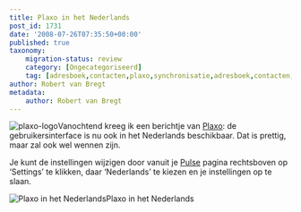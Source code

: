 ```yaml
---
title: Plaxo in het Nederlands
post_id: 1731
date: '2008-07-26T07:35:50+00:00'
published: true
taxonomy:
    migration-status: review
    category: [Ongecategoriseerd]
    tag: [adresboek,contacten,plaxo,synchronisatie,adresboek,contacten,plaxo,synchronisatie]
author: Robert van Bregt
metadata:
    author: Robert van Bregt
---
```

![plaxo-logo](http://robert.vanbregt.net/wp-content/uploads/2009/08/plaxo-logo.png?w=150 "plaxo-logo")Vanochtend kreeg ik een berichtje van [Plaxo](http://www.plaxo.com): de gebruikersinterface is nu ook in het Nederlands beschikbaar. Dat is prettig, maar zal ook wel wennen zijn.

Je kunt de instellingen wijzigen door vanuit je [Pulse](http://pulse.plaxo.com) pagina rechtsboven op ‘Settings’ te klikken, daar ‘Nederlands’ te kiezen en je instellingen op te slaan.

 ![Plaxo in het Nederlands](http://robert.vanbregt.net/wp-content/uploads/2009/08/plaxo-in-dutch.png "plaxo-in-dutch")Plaxo in het Nederlands